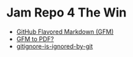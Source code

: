 # Jam Repo 4 The Win

- [GitHub Flavored Markdown (GFM)](https://en.wikipedia.org/wiki/Markdown#GitHub_Flavored_Markdown_(GFM))
- [GFM to PDF?](https://github.com/Jakkins/Github-Curiosity/blob/master/MD2PDF.md)
- [gitignore-is-ignored-by-git](https://stackoverflow.com/questions/11451535/gitignore-is-ignored-by-git)
